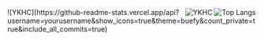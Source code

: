 <img align="right" src="https://github-readme-stats.vercel.app/api/top-langs/?username=YKHC&hide=HTML" alt="Top Langs" />
<img align="right" src="https://komarev.com/ghpvc/?username=YKHC" alt="YKHC" />
![YKHC](https://github-readme-stats.vercel.app/api?username=yourusername&show_icons=true&theme=buefy&count_private=true&include_all_commits=true)





